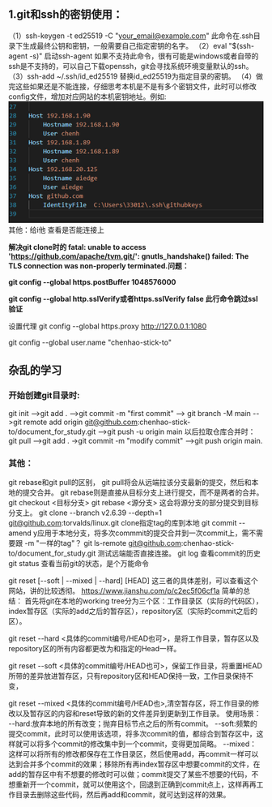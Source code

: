 ## 1.git和ssh的密钥使用：
（1）ssh-keygen -t ed25519 -C "your_email@example.com" 此命令在.ssh目录下生成最终公钥和密钥，一般需要自己指定密钥的名字。
（2）eval "$(ssh-agent -s)" 启动ssh-agent 如果不支持此命令，很有可能是windows或者自带的ssh是不支持的，可以自己下载openssh，git会寻找系统环境变量默认的ssh。
（3）ssh-add ~/.ssh/id_ed25519 替换id_ed25519为指定目录的密钥。
（4）做完这些如果还是不能连接，仔细思考本机是不是有多个密钥文件，此时可以修改config文件，增加对应网站的本机密钥地址。例如:
![image-20230914094602791](git学习.assets/image-20230914094602791.png)
其他：给i他 查看是否能连接上

**解决git clone时的 fatal: unable to access 'https://github.com/apache/tvm.git/': gnutls_handshake() failed: The TLS connection was non-properly terminated.问题：**

 **git config --global https.postBuffer 1048576000**

**git config --global http.sslVerify或者https.sslVerify false  此行命令跳过ssl验证**

设置代理 git config --global https.proxy http://127.0.0.1:1080

git config --global user.name "chenhao-stick-to"

## 杂乱的学习
### 开始创建git目录时:
git init -->git add . -->git commit -m "first commit" --> git branch -M main -->git remote add origin git@github.com:chenhao-stick-to/document_for_study.git -->git push -u origin main
以后拉取仓库合并时：
git pull -->git add . ->git commit -m "modify commit" -->git push origin main.
### 其他：
git rebase和git pull的区别，
git pull将会从远端拉该分支最新的提交，然后和本地的提交合并。
git rebase则是直接从目标分支上进行提交，而不是两者的合并。
git checkout <目标分支>
git rebase <源分支>
这会将源分支的部分提交到目标分支上。
git clone --branch v2.6.39 --depth=1 git@github.com:torvalds/linux.git clone指定tag的库到本地
git commit --amend  y应用于本地分支，将多次commmit的提交合并到一次commit上，需不需要跟 -m "一样的tag"？
git ls-remote git@github.com:chenhao-stick-to/document_for_study.git 测试远端能否直接连接。
git log 查看commit的历史
git status 查看当前git的状态，是个万能命令

git reset [--soft | --mixed | --hard] [HEAD]
这三者的具体差别，可以查看这个网站，讲的比较透彻。
https://www.jianshu.com/p/c2ec5f06cf1a
简单的总结：
首先将git在本地的working tree分为三个区：工作目录区（实际的代码区），index暂存区（实际的add之后的暂存区），repository区（实际的commit之后的区）。

git reset --hard <具体的commit编号/HEAD也可>，是将工作目录，暂存区以及repository区的所有内容都更改为和指定的Head一样。

git reset --soft <具体的commit编号/HEAD也可>，保留工作目录，将重置HEAD所带的差异放进暂存区，只有repository区和HEAD保持一致，工作目录保持不变，

git reset --mixed <具体的commit编号/HEAD也>,清空暂存区，将工作目录的修改以及暂存区的内容和reset导致的新的文件差异到更新到工作目录。
使用场景：
--hard:放弃本地的所有改变；抛弃目标节点之后的所有commit。
--soft:频繁的提交commit，此时可以使用该选项，将多次commit的值，都综合到暂存区中，这样就可以将多个commit的修改集中到一个commit，变得更加简略。
--mixed：这样可以将所有的修改都保存在工作目录区，然后使用add，再commit一样可以达到合并多个commit的效果；移除所有再index暂存区中想要commit的文件，在add的暂存区中有不想要的修改时可以做；commit提交了某些不想要的代码，不想重新开一个commit，就可以使用这个，回退到正确到commit点上，这样再再工作目录去删除这些代码，然后再add和commit，就可达到这样的效果。

